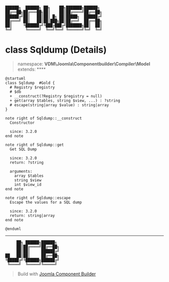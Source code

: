 ```
██████╗  ██████╗ ██╗    ██╗███████╗██████╗
██╔══██╗██╔═══██╗██║    ██║██╔════╝██╔══██╗
██████╔╝██║   ██║██║ █╗ ██║█████╗  ██████╔╝
██╔═══╝ ██║   ██║██║███╗██║██╔══╝  ██╔══██╗
██║     ╚██████╔╝╚███╔███╔╝███████╗██║  ██║
╚═╝      ╚═════╝  ╚══╝╚══╝ ╚══════╝╚═╝  ╚═╝
```
# class Sqldump (Details)
> namespace: **VDM\Joomla\Componentbuilder\Compiler\Model**
> extends: ****
```uml
@startuml
class Sqldump  #Gold {
  # Registry $registry
  # $db
  + __construct(?Registry $registry = null)
  + get(array $tables, string $view, ...) : ?string
  # escape(string|array $value) : string|array
}

note right of Sqldump::__construct
  Constructor

  since: 3.2.0
end note

note right of Sqldump::get
  Get SQL Dump

  since: 3.2.0
  return: ?string
  
  arguments:
    array $tables
    string $view
    int $view_id
end note

note right of Sqldump::escape
  Escape the values for a SQL dump

  since: 3.2.0
  return: string|array
end note
 
@enduml
```

---
```
     ██╗ ██████╗██████╗
     ██║██╔════╝██╔══██╗
     ██║██║     ██████╔╝
██   ██║██║     ██╔══██╗
╚█████╔╝╚██████╗██████╔╝
 ╚════╝  ╚═════╝╚═════╝
```
> Build with [Joomla Component Builder](https://git.vdm.dev/joomla/Component-Builder)

